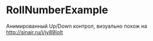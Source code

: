 # RollNumberExample

Анимированный Up/Down контрол, визуально похож на http://sinair.ru/i/jy89IoIt 

